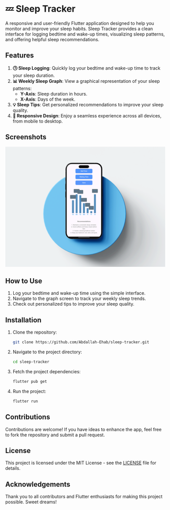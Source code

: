 # 💤 Sleep Tracker

A responsive and user-friendly Flutter application designed to help you monitor and improve your sleep habits. Sleep Tracker provides a clean interface for logging bedtime and wake-up times, visualizing sleep patterns, and offering helpful sleep recommendations.

## Features

1. **🕒 Sleep Logging**: Quickly log your bedtime and wake-up time to track your sleep duration.
2. **📊 Weekly Sleep Graph**: View a graphical representation of your sleep patterns:
   - **Y-Axis**: Sleep duration in hours.
   - **X-Axis**: Days of the week.
3. **💡 Sleep Tips**: Get personalized recommendations to improve your sleep quality.
4. **📱 Responsive Design**: Enjoy a seamless experience across all devices, from mobile to desktop.

## Screenshots

![Screenshot 1](iPhone_Mockup_5.png)



## How to Use

1. Log your bedtime and wake-up time using the simple interface.
2. Navigate to the graph screen to track your weekly sleep trends.
3. Check out personalized tips to improve your sleep quality.

## Installation

1. Clone the repository:
   ```bash
   git clone https://github.com/Abdallah-Ehab/sleep-tracker.git
   ```

2. Navigate to the project directory:
   ```bash
   cd sleep-tracker
   ```

3. Fetch the project dependencies:
   ```bash
   flutter pub get
   ```

4. Run the project:
   ```bash
   flutter run
   ```

## Contributions

Contributions are welcome! If you have ideas to enhance the app, feel free to fork the repository and submit a pull request.

## License

This project is licensed under the MIT License - see the [LICENSE](LICENSE) file for details.

## Acknowledgements

Thank you to all contributors and Flutter enthusiasts for making this project possible. Sweet dreams!


